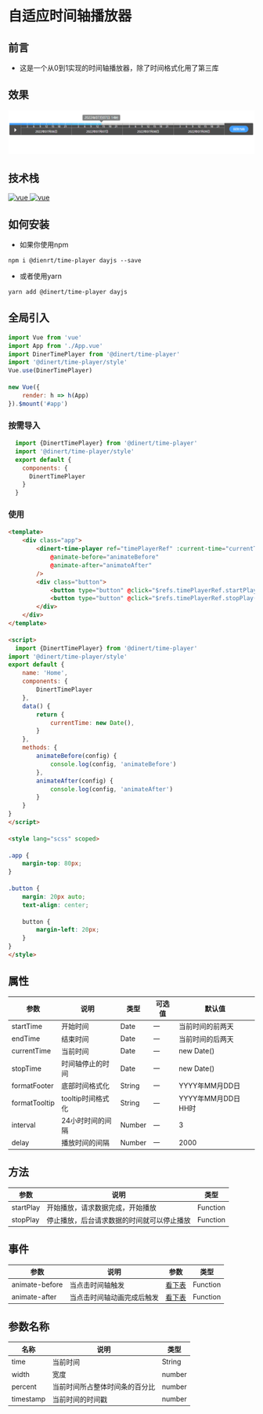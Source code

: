 # 自适应时间轴播放器

## 前言
- 这是一个从0到1实现的时间轴播放器，除了时间格式化用了第三库
## 效果
![image](/src/assets/gif/time-player.gif)
## 技术栈
<a href="https://github.com/vuejs/vue/tree/v2.6.14">
  <img src="https://img.shields.io/badge/vue-2.16.4-brightgreen" alt="vue">
</a>
<a href="https://dayjs.gitee.io/zh-CN/">
  <img src="https://img.shields.io/badge/dayjs-1.11.3-brightgreen" alt="vue">
</a>

## 如何安装
* 如果你使用npm
```shell
npm i @dienrt/time-player dayjs --save
```
* 或者使用yarn
```shell
yarn add @dinert/time-player dayjs
```

## 全局引入

```js
import Vue from 'vue'
import App from './App.vue'
import DinerTimePlayer from '@dinert/time-player'
import '@dinert/time-player/style'
Vue.use(DinerTimePlayer)

new Vue({
    render: h => h(App)
}).$mount('#app')

```

### 按需导入
```js
  import {DinertTimePlayer} from '@dinert/time-player'
  import '@dinert/time-player/style'
  export default {
    components: {
      DinertTimePlayer
    }
  }

```

### 使用
```html
<template>
    <div class="app">
        <dinert-time-player ref="timePlayerRef" :current-time="currentTime"
            @animate-before="animateBefore"
            @animate-after="animateAfter"
        />
        <div class="button">
            <button type="button" @click="$refs.timePlayerRef.startPlay()">开始播放</button>
            <button type="button" @click="$refs.timePlayerRef.stopPlay()">停止播放</button>
        </div>
    </div>
</template>

<script>
  import {DinertTimePlayer} from '@dinert/time-player'
import '@dinert/time-player/style'
export default {
    name: 'Home',
    components: {
        DinertTimePlayer
    },
    data() {
        return {
            currentTime: new Date(),
        }
    },
    methods: {
        animateBefore(config) {
            console.log(config, 'animateBefore')
        },
        animateAfter(config) {
            console.log(config, 'animateAfter')
        }
    }
}
</script>

<style lang="scss" scoped>

.app {
    margin-top: 80px;
}

.button {
    margin: 20px auto;
    text-align: center;

    button {
        margin-left: 20px;
    }
}
</style>

```

## 属性
| 参数          | 说明              | 类型   | 可选值 | 默认值              |
| ------------- | ----------------- | ------ | ------ | ------------------- |
| startTime     | 开始时间          | Date   | 一     | 当前时间的前两天    |
| endTime       | 结束时间          | Date   | 一     | 当前时间的后两天    |
| currentTime   | 当前时间          | Date   | 一     | new Date()          |
| stopTime      | 时间轴停止的时间  | Date   | 一     | new Date()          |
| formatFooter  | 底部时间格式化    | String | 一     | YYYY年MM月DD日      |
| formatTooltip | tooltip时间格式化 | String | 一     | YYYY年MM月DD日 HH时 |
| interval      | 24小时时间的间隔  | Number | 一     | 3                   |
| delay         | 播放时间的间隔    | Number | 一     | 2000                |
## 方法
| 参数      | 说明                                       | 类型     |
| --------- | ------------------------------------------ | -------- |
| startPlay | 开始播放，请求数据完成，开始播放           | Function |
| stopPlay  | 停止播放，后台请求数据的时间就可以停止播放 | Function |


## 事件
| 参数           | 说明                       | 参数                           | 类型     |
| -------------- | -------------------------- | ------------------------------ | -------- |
| animate-before | 当点击时间轴触发           | [看下表](./README.md#参数名称) | Function |
| animate-after  | 当点击时间轴动画完成后触发 | [看下表](./README.md#参数名称) | Function |

## 参数名称
| 名称      | 说明                           | 类型   |
| --------- | ------------------------------ | ------ |
| time      | 当前时间                       | String |
| width     | 宽度                           | number |
| percent   | 当前时间所占整体时间条的百分比 | number |
| timestamp | 当前时间的时间戳               | number |



